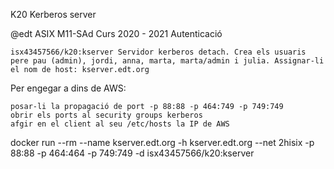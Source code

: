 K20 Kerberos server

@edt ASIX M11-SAd Curs 2020 - 2021
Autenticació

    isx43457566/k20:kserver Servidor kerberos detach. Crea els usuaris pere pau (admin), jordi, anna, marta, marta/admin i julia. Assignar-li el nom de host: kserver.edt.org

Per engegar a dins de AWS:

    posar-li la propagació de port -p 88:88 -p 464:749 -p 749:749
    obrir els ports al security groups kerberos
    afgir en el client al seu /etc/hosts la IP de AWS

docker run --rm --name kserver.edt.org -h kserver.edt.org --net 2hisix -p 88:88 -p 464:464 -p 749:749 -d isx43457566/k20:kserver


